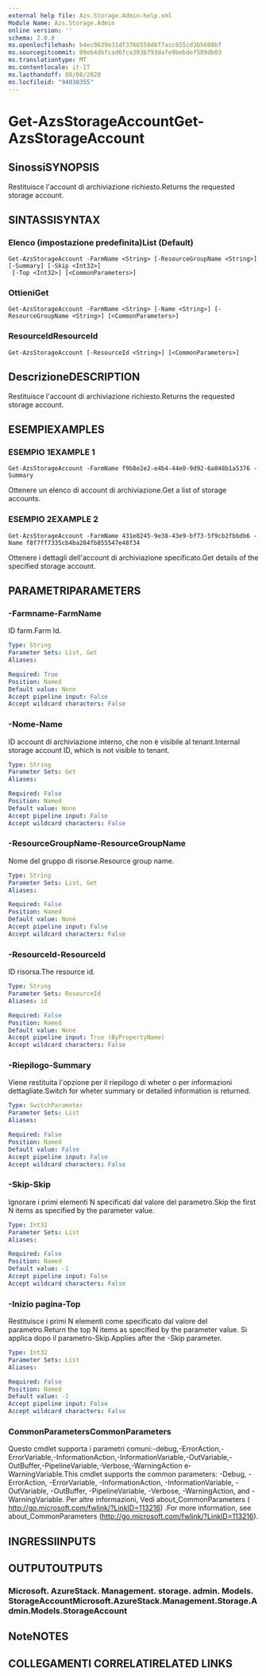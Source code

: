 ```yaml
---
external help file: Azs.Storage.Admin-help.xml
Module Name: Azs.Storage.Admin
online version: ''
schema: 2.0.0
ms.openlocfilehash: b4ec0639e31df3766550d6f7acc655cd3b5608bf
ms.sourcegitcommit: 09eb4dbfcad6fce303b793dafe9bebdef589db03
ms.translationtype: MT
ms.contentlocale: it-IT
ms.lasthandoff: 08/08/2020
ms.locfileid: "94030355"
---
```

# <span data-ttu-id="a369e-101">Get-AzsStorageAccount</span><span class="sxs-lookup"><span data-stu-id="a369e-101">Get-AzsStorageAccount</span></span>

## <span data-ttu-id="a369e-102">Sinossi</span><span class="sxs-lookup"><span data-stu-id="a369e-102">SYNOPSIS</span></span>
<span data-ttu-id="a369e-103">Restituisce l'account di archiviazione richiesto.</span><span class="sxs-lookup"><span data-stu-id="a369e-103">Returns the requested storage account.</span></span>

## <span data-ttu-id="a369e-104">SINTASSI</span><span class="sxs-lookup"><span data-stu-id="a369e-104">SYNTAX</span></span>

### <span data-ttu-id="a369e-105">Elenco (impostazione predefinita)</span><span class="sxs-lookup"><span data-stu-id="a369e-105">List (Default)</span></span>
```
Get-AzsStorageAccount -FarmName <String> [-ResourceGroupName <String>] [-Summary] [-Skip <Int32>]
 [-Top <Int32>] [<CommonParameters>]
```

### <span data-ttu-id="a369e-106">Ottieni</span><span class="sxs-lookup"><span data-stu-id="a369e-106">Get</span></span>
```
Get-AzsStorageAccount -FarmName <String> [-Name <String>] [-ResourceGroupName <String>] [<CommonParameters>]
```

### <span data-ttu-id="a369e-107">ResourceId</span><span class="sxs-lookup"><span data-stu-id="a369e-107">ResourceId</span></span>
```
Get-AzsStorageAccount [-ResourceId <String>] [<CommonParameters>]
```

## <span data-ttu-id="a369e-108">Descrizione</span><span class="sxs-lookup"><span data-stu-id="a369e-108">DESCRIPTION</span></span>
<span data-ttu-id="a369e-109">Restituisce l'account di archiviazione richiesto.</span><span class="sxs-lookup"><span data-stu-id="a369e-109">Returns the requested storage account.</span></span>

## <span data-ttu-id="a369e-110">ESEMPI</span><span class="sxs-lookup"><span data-stu-id="a369e-110">EXAMPLES</span></span>

### <span data-ttu-id="a369e-111">ESEMPIO 1</span><span class="sxs-lookup"><span data-stu-id="a369e-111">EXAMPLE 1</span></span>
```
Get-AzsStorageAccount -FarmName f9b8e2e2-e4b4-44e0-9d92-6a848b1a5376 -Summary
```

<span data-ttu-id="a369e-112">Ottenere un elenco di account di archiviazione.</span><span class="sxs-lookup"><span data-stu-id="a369e-112">Get a list of storage accounts.</span></span>

### <span data-ttu-id="a369e-113">ESEMPIO 2</span><span class="sxs-lookup"><span data-stu-id="a369e-113">EXAMPLE 2</span></span>
```
Get-AzsStorageAccount -FarmName 431e8245-9e38-43e9-bf73-5f9cb2fbbdb6 -Name f8f7ff7335cb4ba284fb855547e48f34
```

<span data-ttu-id="a369e-114">Ottenere i dettagli dell'account di archiviazione specificato.</span><span class="sxs-lookup"><span data-stu-id="a369e-114">Get details of the specified storage account.</span></span>

## <span data-ttu-id="a369e-115">PARAMETRI</span><span class="sxs-lookup"><span data-stu-id="a369e-115">PARAMETERS</span></span>

### <span data-ttu-id="a369e-116">-Farmname</span><span class="sxs-lookup"><span data-stu-id="a369e-116">-FarmName</span></span>
<span data-ttu-id="a369e-117">ID farm.</span><span class="sxs-lookup"><span data-stu-id="a369e-117">Farm Id.</span></span>

```yaml
Type: String
Parameter Sets: List, Get
Aliases:

Required: True
Position: Named
Default value: None
Accept pipeline input: False
Accept wildcard characters: False
```

### <span data-ttu-id="a369e-118">-Nome</span><span class="sxs-lookup"><span data-stu-id="a369e-118">-Name</span></span>
<span data-ttu-id="a369e-119">ID account di archiviazione interno, che non è visibile al tenant.</span><span class="sxs-lookup"><span data-stu-id="a369e-119">Internal storage account ID, which is not visible to tenant.</span></span>

```yaml
Type: String
Parameter Sets: Get
Aliases:

Required: False
Position: Named
Default value: None
Accept pipeline input: False
Accept wildcard characters: False
```

### <span data-ttu-id="a369e-120">-ResourceGroupName</span><span class="sxs-lookup"><span data-stu-id="a369e-120">-ResourceGroupName</span></span>
<span data-ttu-id="a369e-121">Nome del gruppo di risorse.</span><span class="sxs-lookup"><span data-stu-id="a369e-121">Resource group name.</span></span>

```yaml
Type: String
Parameter Sets: List, Get
Aliases:

Required: False
Position: Named
Default value: None
Accept pipeline input: False
Accept wildcard characters: False
```

### <span data-ttu-id="a369e-122">-ResourceId</span><span class="sxs-lookup"><span data-stu-id="a369e-122">-ResourceId</span></span>
<span data-ttu-id="a369e-123">ID risorsa.</span><span class="sxs-lookup"><span data-stu-id="a369e-123">The resource id.</span></span>

```yaml
Type: String
Parameter Sets: ResourceId
Aliases: id

Required: False
Position: Named
Default value: None
Accept pipeline input: True (ByPropertyName)
Accept wildcard characters: False
```

### <span data-ttu-id="a369e-124">-Riepilogo</span><span class="sxs-lookup"><span data-stu-id="a369e-124">-Summary</span></span>
<span data-ttu-id="a369e-125">Viene restituita l'opzione per il riepilogo di wheter o per informazioni dettagliate.</span><span class="sxs-lookup"><span data-stu-id="a369e-125">Switch for wheter summary or detailed information is returned.</span></span>

```yaml
Type: SwitchParameter
Parameter Sets: List
Aliases:

Required: False
Position: Named
Default value: False
Accept pipeline input: False
Accept wildcard characters: False
```

### <span data-ttu-id="a369e-126">-Skip</span><span class="sxs-lookup"><span data-stu-id="a369e-126">-Skip</span></span>
<span data-ttu-id="a369e-127">Ignorare i primi elementi N specificati dal valore del parametro.</span><span class="sxs-lookup"><span data-stu-id="a369e-127">Skip the first N items as specified by the parameter value.</span></span>

```yaml
Type: Int32
Parameter Sets: List
Aliases:

Required: False
Position: Named
Default value: -1
Accept pipeline input: False
Accept wildcard characters: False
```

### <span data-ttu-id="a369e-128">-Inizio pagina</span><span class="sxs-lookup"><span data-stu-id="a369e-128">-Top</span></span>
<span data-ttu-id="a369e-129">Restituisce i primi N elementi come specificato dal valore del parametro.</span><span class="sxs-lookup"><span data-stu-id="a369e-129">Return the top N items as specified by the parameter value.</span></span>
<span data-ttu-id="a369e-130">Si applica dopo il parametro-Skip.</span><span class="sxs-lookup"><span data-stu-id="a369e-130">Applies after the -Skip parameter.</span></span>

```yaml
Type: Int32
Parameter Sets: List
Aliases:

Required: False
Position: Named
Default value: -1
Accept pipeline input: False
Accept wildcard characters: False
```

### <span data-ttu-id="a369e-131">CommonParameters</span><span class="sxs-lookup"><span data-stu-id="a369e-131">CommonParameters</span></span>
<span data-ttu-id="a369e-132">Questo cmdlet supporta i parametri comuni:-debug,-ErrorAction,-ErrorVariable,-InformationAction,-InformationVariable,-OutVariable,-OutBuffer,-PipelineVariable,-Verbose,-WarningAction e-WarningVariable.</span><span class="sxs-lookup"><span data-stu-id="a369e-132">This cmdlet supports the common parameters: -Debug, -ErrorAction, -ErrorVariable, -InformationAction, -InformationVariable, -OutVariable, -OutBuffer, -PipelineVariable, -Verbose, -WarningAction, and -WarningVariable.</span></span> <span data-ttu-id="a369e-133">Per altre informazioni, Vedi about_CommonParameters ( http://go.microsoft.com/fwlink/?LinkID=113216) .</span><span class="sxs-lookup"><span data-stu-id="a369e-133">For more information, see about_CommonParameters (http://go.microsoft.com/fwlink/?LinkID=113216).</span></span>

## <span data-ttu-id="a369e-134">INGRESSI</span><span class="sxs-lookup"><span data-stu-id="a369e-134">INPUTS</span></span>

## <span data-ttu-id="a369e-135">OUTPUT</span><span class="sxs-lookup"><span data-stu-id="a369e-135">OUTPUTS</span></span>

### <span data-ttu-id="a369e-136">Microsoft. AzureStack. Management. storage. admin. Models. StorageAccount</span><span class="sxs-lookup"><span data-stu-id="a369e-136">Microsoft.AzureStack.Management.Storage.Admin.Models.StorageAccount</span></span>

## <span data-ttu-id="a369e-137">Note</span><span class="sxs-lookup"><span data-stu-id="a369e-137">NOTES</span></span>

## <span data-ttu-id="a369e-138">COLLEGAMENTI CORRELATI</span><span class="sxs-lookup"><span data-stu-id="a369e-138">RELATED LINKS</span></span>
